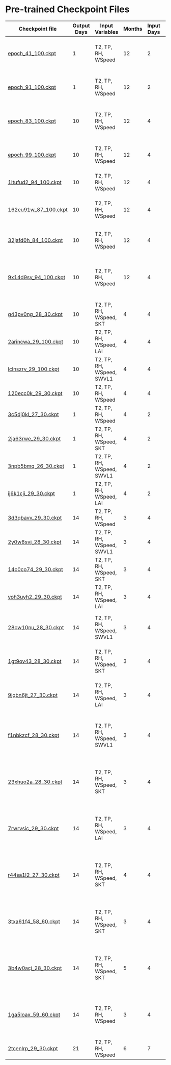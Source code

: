 # Pre-trained Checkpoint Files

| Checkpoint file                                                                           | Output Days | Input Variables           | Months | Input Days | Output Variable | Preprocessing                                                                     | Epochs | Accuracy                                                                            |
|-------------------------------------------------------------------------------------------|-------------|---------------------------|--------|------------|-----------------|-----------------------------------------------------------------------------------|--------|-------------------------------------------------------------------------------------|
| [epoch_41_100.ckpt](src/model/checkpoints/pre_trained/2_1/epoch_41_100.ckpt)        | 1           | T2, TP, RH, WSpeed        | 12     | 2          | FWI-Reanalysis  | - FWI between [0,1] rounded off<br>- Box-cox transformation                       | 100    |   |
| [epoch_91_100.ckpt](src/model/checkpoints/pre_trained/2_1/epoch_91_100.ckpt)        | 1           | T2, TP, RH, WSpeed        | 12     | 2          | FWI-Reanalysis  | - Undersampling for FWI < 10<br>- Box-cox transformation                          | 100    |   |
| [epoch_83_100.ckpt](src/model/checkpoints/pre_trained/4_10/epoch_83_100.ckpt)       | 10          | T2, TP, RH, WSpeed        | 12     | 4          | FWI-Reanalysis  | - Undersampling for FWI < 10<br>- Box-cox transformation                          | 100    |   |
| [epoch_99_100.ckpt](src/model/checkpoints/pre_trained/4_10/epoch_99_100.ckpt)       | 10          | T2, TP, RH, WSpeed        | 12     | 4          | FWI-Reanalysis  | - FWI between [0,1] rounded off<br>- Box-cox transformation                       | 100    |   |
| [1ltufud2_94_100.ckpt](src/model/checkpoints/pre_trained/4_10/1ltufud2/1ltufud2_94_100.ckpt) | 10          | T2, TP, RH, WSpeed        | 12     | 4          | FWI-Reanalysis  | - Box-cox transformation                                                          | 100    |  [1ltufud2_acc.png](src/model/checkpoints/pre_trained/4_10/1ltufud2/1ltufud2_acc.png) |
| [162eu91w_87_100.ckpt](src/model/checkpoints/pre-trained/4_10/162eu91w_87_100.ckpt) | 10          | T2, TP, RH, WSpeed        | 12     | 4          | FWI-Reanalysis  | - Undersampling for FWI < 10<br>- Box-cox transformation                          | 100    |   |
| [32jafd0h_84_100.ckpt](src/model/checkpoints/pre-trained/4_10/32jafd0h/32jafd0h_84_100.ckpt) | 10          | T2, TP, RH, WSpeed        | 12     | 4          | FWI-Reanalysis  | - Class-Balanced Loss<br>- Box-cox transformation                                 | 100    |  [32jafd0h_acc.png](src/model/checkpoints/pre-trained/4_10/32jafd0h/32jafd0h_acc.png) |
| [9x14d9sv_94_100.ckpt](src/model/checkpoints/pre-trained/4_10/9x14d9sv/9x14d9sv_94_100.ckpt) | 10          | T2, TP, RH, WSpeed        | 12     | 4          | FWI-Reanalysis  | - Class-Balanced Loss<br>- Undersampling for FWI < 10<br>- Box-cox transformation | 100    |  [9x14d9sv_acc.png](src/model/checkpoints/pre-trained/4_10/9x14d9sv/9x14d9sv_acc.png) |
| [g43pv0ng_28_30.ckpt](src/model/checkpoints/pre-trained/4_10/g43pv0ng_28_30.ckpt)   | 10          | T2, TP, RH, WSpeed, SKT   | 4      | 4          | FWI-Reanalysis  | - Box-cox transformation                                                          | 30     |   |
| [2arincwa_29_100.ckpt](src/model/checkpoints/pre_trained/4_10/2arincwa/2arincwa_29_100.ckpt) | 10          | T2, TP, RH, WSpeed, LAI   | 4      | 4          | FWI-Reanalysis  | - Box-cox transformation                                                          | 30     |  [2arincwa_acc.png](src/model/checkpoints/pre-trained/4_10/2arincwa/2arincwa_acc.png) |
| [lclnszrv_29_100.ckpt](src/model/checkpoints/pre-trained/4_10/lclnszrv_29_100.ckpt) | 10          | T2, TP, RH, WSpeed, SWVL1 | 4      | 4          | FWI-Reanalysis  | - Box-cox transformation                                                          | 30     |   |
| [120ecc0k_29_30.ckpt](src/model/checkpoints/pre-trained/4_10/120ecc0k_29_30.ckpt)   | 10          | T2, TP, RH, WSpeed        | 4      | 4          | FWI-Reanalysis  | - Box-cox transformation                                                          | 30     |   |
| [3c5dj0kl_27_30.ckpt](src/model/checkpoints/pre-trained/4_10/3c5dj0kl/3c5dj0kl_27_30.ckpt)   | 1           | T2, TP, RH, WSpeed        | 4      | 2          | FWI-Reanalysis  | - Box-cox transformation                                                          | 30     |  [3c5dj0kl_acc.png](src/model/checkpoints/pre-trained/4_10/3c5dj0kl/3c5dj0kl_acc.png) |
| [2ja63rwe_29_30.ckpt](src/model/checkpoints/pre-trained/2_1/2ja63rwe/2ja63rwe_29_30.ckpt) | 1           | T2, TP, RH, WSpeed, SKT   | 4      | 2          | FWI-Reanalysis  | - Box-cox transformation                                                          | 30     | [2ja63rwe_acc.png](src/model/checkpoints/pre-trained/2_1/2ja63rwe/2ja63rwe_acc.png) |
| [3npb5bmq_26_30.ckpt](src/model/checkpoints/pre-trained/2_1/3npb5bmq_26_30.ckpt)    | 1           | T2, TP, RH, WSpeed, SWVL1 | 4      | 2          | FWI-Reanalysis  | - Box-cox transformation                                                          | 30     |   |
| [ij6k1cji_29_30.ckpt](src/model/checkpoints/pre-trained/2_1/ij6k1cji/ij6k1cji_29_30.ckpt)    | 1           | T2, TP, RH, WSpeed, LAI   | 4      | 2          | FWI-Reanalysis  | - Box-cox transformation                                                          | 30     | [ij6k1cji_acc.png](src/model/checkpoints/pre-trained/2_1/ij6k1cji/ij6k1cji_acc.png)   |
| [3d3qbavv_29_30.ckpt](src/model/checkpoints/pre-trained/4_14/3d3qbavv_29_30.ckpt)   | 14          | T2, TP, RH, WSpeed        | 3      | 4          | FWI-Reanalysis  | - Box-cox transformation                                                          | 30     |   |
| [2y0w8svj_28_30.ckpt](src/model/checkpoints/pre-trained/4_14/2y0w8svj_28_30.ckpt)   | 14          | T2, TP, RH, WSpeed, SWVL1 | 3      | 4          | FWI-Reanalysis  | - Box-cox transformation                                                          | 30     |   |
| [14c0co74_29_30.ckpt](src/model/checkpoints/pre-trained/4_14/14c0co74_29_30.ckpt)   | 14          | T2, TP, RH, WSpeed, SKT | 3      | 4          | FWI-Reanalysis  | - Box-cox transformation                                                          | 30     |   |
| [voh3uyh2_29_30.ckpt](src/model/checkpoints/pre-trained/4_14/voh3uyh2/voh3uyh2_29_30.ckpt)   | 14          | T2, TP, RH, WSpeed, LAI | 3      | 4          | FWI-Reanalysis  | - Box-cox transformation                                                          | 30     | [voh3uyh2_acc.png](src/model/checkpoints/pre-trained/4_14/voh3uyh2/voh3uyh2_acc.png)  |
| [28ow10nu_28_30.ckpt](src/model/checkpoints/pre-trained/4_14/28ow10nu_28_30.ckpt)   | 14          | T2, TP, RH, WSpeed, SWVL1 | 3      | 4          | FWI-Reanalysis  | - Undersampling for FWI < 10<br>- Box-cox transformation                          | 30     |   |
| [1gt9ov43_28_30.ckpt](src/model/checkpoints/pre-trained/4_14/1gt9ov43_28_30.ckpt) | 14          | T2, TP, RH, WSpeed, SKT   | 3      | 4          | FWI-Reanalysis  | - Undersampling for FWI < 10<br>- Box-cox transformation | 30     |   |
| [9jqbn6jt_27_30.ckpt](src/model/checkpoints/pre-trained/4_14/9jqbn6jt_27_30.ckpt) | 14          | T2, TP, RH, WSpeed, LAI   | 3      | 4          | FWI-Reanalysis  | - Undersampling for FWI < 10<br>- Box-cox transformation | 30     |   |
| [f1nbkzcf_28_30.ckpt](src/model/checkpoints/pre-trained/4_14/f1nbkzcf_28_30.ckpt) | 14          | T2, TP, RH, WSpeed, SWVL1 | 3      | 4          | FWI-Reanalysis  | - Class-Balanced Loss<br>- Undersampling for FWI < 10<br>- Box-cox transformation | 30     |   |
| [23xhuo2a_28_30.ckpt](src/model/checkpoints/pre-trained/4_14/23xhuo2a_28_30.ckpt) | 14          | T2, TP, RH, WSpeed, SKT   | 3      | 4          | FWI-Reanalysis  | - Class-Balanced Loss<br>- Undersampling for FWI < 10<br>- Box-cox transformation | 30     |   |
| [7rwrvsic_29_30.ckpt](src/model/checkpoints/pre-trained/4_14/7rwrvsic_29_30.ckpt) | 14          | T2, TP, RH, WSpeed, LAI   | 3      | 4          | FWI-Reanalysis  | - Class-Balanced Loss<br>- Undersampling for FWI < 10<br>- Box-cox transformation | 30     |   |
| [r44sa1l2_27_30.ckpt](src/model/checkpoints/pre-trained/4_14/r44sa1l2_27_30.ckpt) | 14          | T2, TP, RH, WSpeed, SKT   | 4      | 4          | FWI-Reanalysis  | - Class-Balanced Loss<br>- Undersampling for FWI < 10<br>- Box-cox transformation | 30     |   |
| [3txa61f4_58_60.ckpt](src/model/checkpoints/pre-trained/4_14/3txa61f4_58_60.ckpt) | 14          | T2, TP, RH, WSpeed, SKT   | 3      | 4          | FWI-Reanalysis  | - Class-Balanced Loss<br>- Undersampling for FWI < 10<br>- Box-cox transformation | 60     |   |
| [3b4w0acj_28_30.ckpt](src/model/checkpoints/pre-trained/4_14/3b4w0acj_28_30.ckpt) | 14          | T2, TP, RH, WSpeed, SKT   | 5      | 4          | FWI-Reanalysis  | - Class-Balanced Loss<br>- Undersampling for FWI < 10<br>- Box-cox transformation | 30     |   |
| [1ga5loax_59_60.ckpt](src/model/checkpoints/pre-trained/4_14/1ga5loax_59_60.ckpt) | 14          | T2, TP, RH, WSpeed        | 3      | 4          | FWI-Reanalysis  | - Class-Balanced Loss<br>- Undersampling for FWI < 10<br>- Box-cox transformation | 60     |   |
| [2tcenlrp_29_30.ckpt](src/model/checkpoints/pre-trained/7_21/2tcenlrp/2tcenlrp_29_30.ckpt) | 21          | T2, TP, RH, WSpeed        | 6      | 7          | FWI-Reanalysis  | - Box-cox transformation                                                          | 30     | [2tcenlrp_acc.png](src/model/checkpoints/pre-trained/7_21/2tcenlrp/2tcenlrp_acc.png)  |
